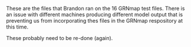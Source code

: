 These are the files that Brandon ran on the 16 GRNmap test files.  There is an issue with different machines producing different model output that is preventing us from incorporating thes files in the GRNmap respository at this time.

These probably need to be re-done (again).
